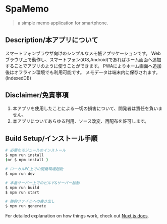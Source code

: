 # SpaMemo

> a simple memo application for smartphone.

## Description/本アプリについて
スマートフォンブラウザ向けのシンプルなメモ帳アプリケーションです。
Webブラウザ上で動作し、スマートフォン(iOS,Android)であればホーム画面へ追加することでアプリのように使うことができます。
PWAによりホーム画面へ追加後はオフライン環境でも利用可能です。
メモデータは端末内に保存されます。(IndexedDB)

## Disclaimer/免責事項
1. 本アプリを使用したことによる一切の損害について、開発者は責任を負いません。
2. 本アプリについてあらゆる利用、ソース改変、再配布を許可します。

## Build Setup/インストール手順

``` bash
# 必要なモジュールのインストール
$ npm run install
(or $ npm install )

# ローカルPC上での開発環境起動
$ npm run dev

# 本番サーバー上でのビルド&サーバー起動
$ npm run build
$ npm run start

# 静的ファイルへの書き出し
$ npm run generate
```

For detailed explanation on how things work, check out [Nuxt.js docs](https://nuxtjs.org).
